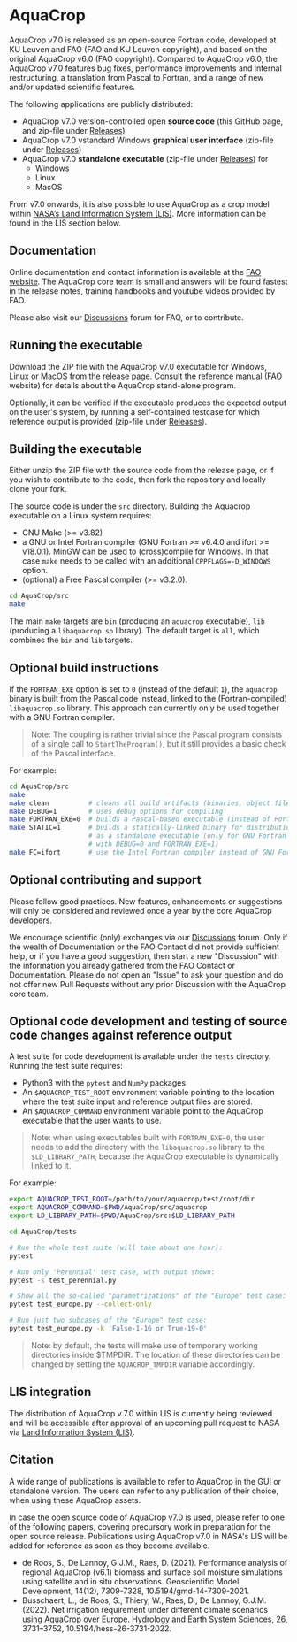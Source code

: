 # AquaCrop

AquaCrop v7.0 is released as an open-source Fortran code, 
developed at KU Leuven and FAO (FAO and KU Leuven copyright),
and based on the original AquaCrop v6.0 (FAO copyright). 
Compared to AquaCrop v6.0, the AquaCrop v7.0 features bug fixes,
performance improvements and internal restructuring,
a translation from Pascal to Fortran,
and a range of new and/or updated scientific features.

The following applications are publicly distributed:
* AquaCrop v7.0 version-controlled open **source code** (this GitHub page, and zip-file under [Releases](
  https://github.com/KUL-RSDA/AquaCrop/releases))
* AquaCrop v7.0 vstandard Windows **graphical user interface** (zip-file under [Releases](
  https://github.com/KUL-RSDA/AquaCrop/releases))
* AquaCrop v7.0 **standalone executable** (zip-file under [Releases](
  https://github.com/KUL-RSDA/AquaCrop/releases)) for
  * Windows
  * Linux
  * MacOS

From v7.0 onwards, it is also possible to use AquaCrop
as a crop model within [NASA’s Land Information System (LIS)](
https://github.com/NASA-LIS/LISF). More information can be found in
the LIS section below.

## Documentation

Online documentation and contact information is available at the [FAO website](https://www.fao.org/aquacrop/en/). The AquaCrop core team is small and answers will be found fastest in the release notes, training handbooks and youtube videos provided by FAO.

Please also visit our [Discussions](https://github.com/KUL-RSDA/AquaCrop/discussions) forum for FAQ, or to contribute.

## Running the executable

Download the ZIP file with the AquaCrop v7.0 executable for
Windows, Linux or MacOS from the release page. 
Consult the reference manual (FAO website) for details about the AquaCrop stand-alone program.

Optionally, it can be verified if the executable produces the expected output on the user's system, by running a self-contained testcase for which reference output is provided (zip-file under [Releases](
  https://github.com/KUL-RSDA/AquaCrop/releases)).

## Building the executable

Either unzip the ZIP file with the source code from the release page, 
or if you wish to contribute to the code, then fork the repository and locally clone your fork.

The source code is under the `src` directory. Building the Aquacrop executable on a Linux system requires:

* GNU Make (>= v3.82)
* a GNU or Intel Fortran compiler (GNU Fortran >= v6.4.0 and ifort >= v18.0.1).
  MinGW can be used to (cross)compile for Windows. In that case `make` needs
  to be called with an additional `CPPFLAGS=-D_WINDOWS` option.
* (optional) a Free Pascal compiler (>= v3.2.0).

```bash
cd AquaCrop/src
make
```

The main `make` targets are `bin` (producing an `aquacrop` executable),
`lib` (producing a `libaquacrop.so` library). The default target is
`all`, which combines the `bin` and `lib` targets.

## Optional build instructions

If the `FORTRAN_EXE` option is set to `0` (instead of the default `1`),
the `aquacrop` binary is built from the Pascal code instead, linked to
the (Fortran-compiled) `libaquacrop.so` library. This approach can
currently only be used together with a GNU Fortran compiler.

> Note: The coupling is rather trivial since the Pascal program consists
  of a single call to `StartTheProgram()`, but it still provides a basic
  check of the Pascal interface.

For example:
```bash
cd AquaCrop/src
make
make clean          # cleans all build artifacts (binaries, object files, ...)
make DEBUG=1        # uses debug options for compiling
make FORTRAN_EXE=0  # builds a Pascal-based executable (instead of Fortran-based)
make STATIC=1       # builds a statically-linked binary for distribution
                    # as a standalone executable (only for GNU Fortran and
                    # with DEBUG=0 and FORTRAN_EXE=1)
make FC=ifort       # use the Intel Fortran compiler instead of GNU Fortran
```

## Optional contributing and support

Please follow good practices. New features, enhancements or suggestions will only be considered and reviewed once a year by the core AquaCrop developers.

We encourage scientific (only) exchanges via our [Discussions](https://github.com/KUL-RSDA/AquaCrop/discussions) forum. Only if the wealth of Documentation or the FAO Contact did not provide sufficient help, or if you have a good suggestion, then start a new "Discussion" with the information you already gathered from the FAO Contact or Documentation. Please do not open an "Issue" to ask your question and do not offer new Pull Requests without any prior Discussion with the AquaCrop core team.

## Optional code development and testing of source code changes against reference output

A test suite for code development is available under the `tests` directory.
Running the test suite requires:

* Python3 with the `pytest` and `NumPy` packages
* An `$AQUACROP_TEST_ROOT` environment variable pointing to the location
  where the test suite input and reference output files are stored.
* An `$AQUACROP_COMMAND` environment variable point to the AquaCrop
  executable that the user wants to use.

> Note: when using executables built with `FORTRAN_EXE=0`, the user needs to add
  the directory with the `libaquacrop.so` library to the `$LD_LIBRARY_PATH`,
  because the AquaCrop executable is dynamically linked to it.

For example:
```bash
export AQUACROP_TEST_ROOT=/path/to/your/aquacrop/test/root/dir
export AQUACROP_COMMAND=$PWD/AquaCrop/src/aquacrop
export LD_LIBRARY_PATH=$PWD/AquaCrop/src:$LD_LIBRARY_PATH

cd AquaCrop/tests

# Run the whole test suite (will take about one hour):
pytest

# Run only 'Perennial' test case, with output shown:
pytest -s test_perennial.py

# Show all the so-called "parametrizations" of the "Europe" test case:
pytest test_europe.py --collect-only

# Run just two subcases of the "Europe" test case:
pytest test_europe.py -k 'False-1-16 or True-19-0'
```

> Note: by default, the tests will make use of temporary working directories
  inside $TMPDIR. The location of these directories can be changed by setting
  the `AQUACROP_TMPDIR` variable accordingly.

## LIS integration

The distribution of AquaCrop v.7.0 within LIS is currently being reviewed
and will be accessible after approval of an upcoming pull request to NASA via
[Land Information System (LIS)](https://github.com/NASA-LIS/LISF).

## Citation

A wide range of publications is available to refer to AquaCrop in the GUI or standalone version.
The users can refer to any publication of their choice, when using these AquaCrop assets. 

In case the open source code of AquaCrop v7.0 is used, please refer to one of the following papers, covering precursory work in preparation for the open source release. Publications using AquaCrop v7.0 in NASA's LIS will be added for reference as soon as they become available.
* de Roos, S., De Lannoy, G.J.M., Raes, D. (2021). Performance analysis of regional AquaCrop (v6.1) biomass and surface soil moisture simulations using satellite and in situ observations. Geoscientific Model Development, 14(12), 7309-7328, 10.5194/gmd-14-7309-2021.
* Busschaert, L., de Roos, S., Thiery, W., Raes, D., De Lannoy, G.J.M. (2022). Net irrigation requirement under different climate scenarios using AquaCrop over Europe. Hydrology and Earth System Sciences, 26, 3731–3752, 10.5194/hess-26-3731-2022.


